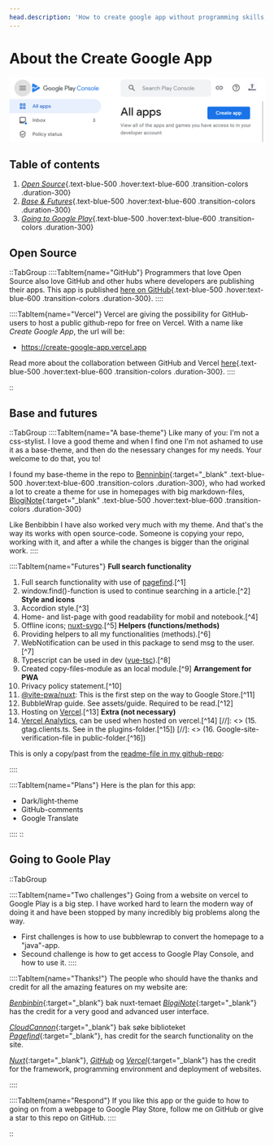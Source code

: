 ```yaml
---
head.description: 'How to create google app without programming skills, in less than one week? Read this tutorial and find out!'
---
```


# About the Create Google App
![](./about.png)

## Table of contents
1. [*Open Source*](#open-source){.text-blue-500 .hover:text-blue-600 .transition-colors .duration-300}
2. [*Base & Futures*](#base-and-futures){.text-blue-500 .hover:text-blue-600 .transition-colors .duration-300}
3. [*Going to Google Play*](#going-to-goole-play){.text-blue-500 .hover:text-blue-600 .transition-colors .duration-300}

## Open Source
::TabGroup
::::TabItem{name="GitHub"}
Programmers that love Open Source also love GitHub and other hubs where developers are publishing their apps.
This app is published [here on GitHub](https://github.com/lovkyndig/create-google-app){.text-blue-500 .hover:text-blue-600 .transition-colors .duration-300}.
::::

::::TabItem{name="Vercel"}
Vercel are giving the possibility for GitHub-users to host a public github-repo for free on Vercel. With a name like _Create Google App_, the url will be:
- https://create-google-app.vercel.app

Read more about the collaboration between GitHub and Vercel [here](https://vercel.com/docs/deployments/git/vercel-for-github){.text-blue-500 .hover:text-blue-600 .transition-colors .duration-300}.
::::

::

## Base and futures
::TabGroup
::::TabItem{name="A base-theme"}
Like many of you: I'm not a css-stylist. I love a good theme and when I find one I'm not ashamed to use it as a base-theme, and then do the nesessary changes for my needs. Your welcome to do that, you to! 

I found my base-theme in the repo to [Benninbin](https://github.com/Benbinbin){:target="_blank" .text-blue-500 .hover:text-blue-600 .transition-colors .duration-300}, who had worked a lot to create a theme for use in homepages with big markdown-files, [BlogiNote](https://github.com/Benbinbin/BlogiNote){:target="_blank" .text-blue-500 .hover:text-blue-600 .transition-colors .duration-300}

Like Benbibbin I have also worked very much with my theme. And that's the way its works with open source-code. Someone is copying your repo, working with it, and after a while the changes is bigger than the original work.
::::

::::TabItem{name="Futures"}
**Full search functionality**
1. Full search functionality with use of [pagefind](https://pagefind.app/).[^1]
2. window.find()-function is used to continue searching in a article.[^2]
**Style and icons**
3. Accordion style.[^3]
4. Home- and list-page with good readability for mobil and notebook.[^4]
5. Offline icons; [nuxt-svgo](https://www.npmjs.com/package/nuxt-svgo).[^5]
**Helpers (functions/methods)**
6. Providing helpers to all my functionalities (methods).[^6]
7. WebNotification can be used in this package to send msg to the user.[^7]
8. Typescript can be used in dev ([vue-tsc](https://www.npmjs.com/package/vue-tsc)).[^8]
9. Created copy-files-module as an local module.[^9]
**Arrangement for PWA**
10. Privacy policy statement.[^10]
11. [@vite-pwa/nuxt](https://www.npmjs.com/package/@vite-pwa/nuxt): This is the first step on the way to Google Store.[^11]
12. BubbleWrap guide. See assets/guide. Required to be read.[^12]
13. Hosting on [Vercel](https://vercel.com/docs/deployments/git/vercel-for-github).[^13]
**Extra (not necessary)**
14. [Vercel Analytics](https://vercel.com/analytics), can be used when hosted on vercel.[^14]
[//]: <> (15. gtag.clients.ts. See in the plugins-folder.[^15])
[//]: <> (16. Google-site-verification-file in public-folder.[^16])

This is only a copy/past from the [readme-file in my github-repo](https://github.com/lovkyndig/create-google-app#readme):

::::

::::TabItem{name="Plans"}
Here is the plan for this app:
- Dark/light-theme
- GitHub-comments
- Google Translate

::::
::

## Going to Goole Play
::TabGroup

::::TabItem{name="Two challenges"}
Going from a website on vercel to Google Play is a big step. I have worked hard to learn the modern way of doing it and have been stopped by many incredibly big problems along the way.
- First challenges is how to use bubblewrap to convert the homepage to a "java"-app.
- Secound challenge is how to get access to Google Play Console, and how to use it.
::::

::::TabItem{name="Thanks!"}
The people who should have the thanks and credit for all the amazing features on my website are:

[_Benbinbin_](https://github.com/Benbinbin){:target="_blank"} bak nuxt-temaet [_BlogiNote_](https://github.com/Benbinbin/BlogiNote){:target="_blank"} has the credit for a very good and advanced user interface.

[_CloudCannon_](https://github.com/CloudCannon){:target="_blank"} bak søke biblioteket [_Pagefind_](https://pagefind.app/){:target="_blank"}, has credit for the search functionality on the site.

[_Nuxt_](https://nuxt.com/){:target="_blank"}, [_GitHub_](https://github.com) og [_Vercel_](https://vercel.com/docs/concepts/deployments/git/vercel-for-github){:target="_blank"} has the credit for the framework, programming environment and deployment of websites.

::::

::::TabItem{name="Respond"}
If you like this app or the guide to how to going on from a webpage to Google Play Store, follow me on GitHub or give a star to this repo on GitHub.
::::

::
